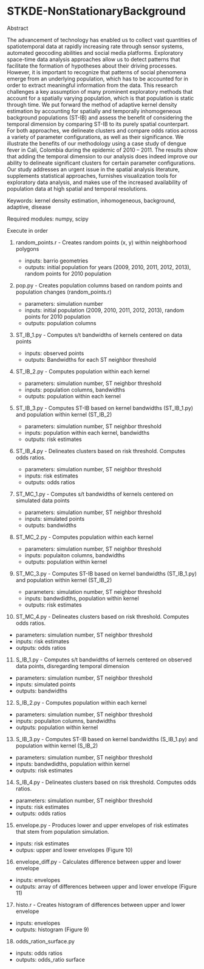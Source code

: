 # STKDE-NonStationaryBackground

Abstract

The advancement of technology has enabled us to collect vast quantities of spatiotemporal data at rapidly increasing rate through sensor systems, automated geocoding abilities and social media platforms. Exploratory space-time data analysis approaches allow us to detect patterns that facilitate the formation of hypotheses about their driving processes. However, it is important to recognize that patterns of social phenomena emerge from an underlying population, which has to be accounted for in order to extract meaningful information from the data. This research challenges a key assumption of many prominent exploratory methods that account for a spatially varying population, which is that population is static through time. We put forward the method of adaptive kernel density estimation by accounting for spatially and temporally inhomogeneous background populations (ST-IB) and assess the benefit of considering the temporal dimension by comparing ST-IB to its purely spatial counterpart. For both approaches, we delineate clusters and compare odds ratios across a variety of parameter configurations, as well as their significance. We illustrate the benefits of our methodology using a case study of dengue fever in Cali, Colombia during the epidemic of 2010 – 2011. The results show that adding the temporal dimension to our analysis does indeed improve our ability to delineate significant clusters for certain parameter configurations. Our study addresses an urgent issue in the spatial analysis literature, supplements statistical approaches, furnishes visualization tools for exploratory data analysis, and makes use of the increased availability of population data at high spatial and temporal resolutions. 

Keywords: kernel density estimation, inhomogeneous, background, adaptive, disease

Required modules: numpy, scipy

Execute in order

1. random_points.r - Creates random points (x, y) within neighborhood polygons 
   - inputs: barrio geometries 
   - outputs: initial population for years (2009, 2010, 2011, 2012, 2013), random points for 2010 population
   
2. pop.py - Creates population columns based on random points and population changes (random_points.r)
   - parameters: simulation number
   - inputs: initial population (2009, 2010, 2011, 2012, 2013), random points for 2010 population
   - outputs: population columns 


3. ST_IB_1.py - Computes s/t bandwidths of kernels centered on data points
   - inputs: observed points
   - outputs: Bandwidths for each ST neighbor threshold

4. ST_IB_2.py - Computes population within each kernel
   - parameters: simulation number, ST neighbor threshold
   - inputs: population columns, bandwidths
   - outputs: population within each kernel

5. ST_IB_3.py - Computes ST-IB based on kernel bandwidths (ST_IB_1.py) and population within kernel (ST_IB_2)
   - parameters: simulation number, ST neighbor threshold
   - inputs: population within each kernel, bandwidths
   - outputs: risk estimates

6. ST_IB_4.py - Delineates clusters based on risk threshold. Computes odds ratios.
   - parameters: simulation number, ST neighbor threshold
   - inputs: risk estimates
   - outputs: odds ratios

7. ST_MC_1.py - Computes s/t bandwidths of kernels centered on simulated data points
   - parameters: simulation number, ST neighbor threshold
   - inputs: simulated points
   - outputs: bandwidths

8. ST_MC_2.py - Computes population within each kernel
   - parameters: simulation number, ST neighbor threshold
   - inputs: populaiton columns, bandwidths
   - outputs: population within kernel

9. ST_MC_3.py - Computes ST-IB based on kernel bandwidths (ST_IB_1.py) and population within kernel (ST_IB_2)
   - parameters: simulation number, ST neighbor threshold
   - inputs: bandwdidths, population within kernel
   - outputs: risk estimates

10. ST_MC_4.py - Delineates clusters based on risk threshold. Computes odds ratios.
   - parameters: simulation number, ST neighbor threshold
   - inputs: risk estimates
   - outputs: odds ratios
    
11. S_IB_1.py - Computes s/t bandwidths of kernels centered on observed data points, disregarding temporal dimension
   - parameters: simulation number, ST neighbor threshold
   - inputs: simulated points
   - outputs: bandwidths

12. S_IB_2.py - Computes population within each kernel
   - parameters: simulation number, ST neighbor threshold
   - inputs: populaiton columns, bandwidths
   - outputs: population within kernel

13. S_IB_3.py - Computes ST-IB based on kernel bandwidths (S_IB_1.py) and population within kernel (S_IB_2)
   - parameters: simulation number, ST neighbor threshold
   - inputs: bandwdidths, population within kernel
   - outputs: risk estimates

14. S_IB_4.py - Delineates clusters based on risk threshold. Computes odds ratios.
   - parameters: simulation number, ST neighbor threshold
   - inputs: risk estimates
   - outputs: odds ratios
   
15. envelope.py - Produces lower and upper envelopes of risk estimates that stem from population simulation.
   - inputs: risk estimates
   - outpus: upper and lower envelopes (Figure 10)
 
16. envelope_diff.py - Calculates difference between upper and lower envelope
   - inputs: envelopes
   - outputs: array of differences between upper and lower envelope (Figure 11)

17. histo.r - Creates histogram of differences between upper and lower envelope
   - inputs: envelopes
   - outputs: histogram (Figure 9)

18. odds_ration_surface.py
   - inputs: odds ratios
   - outputs: odds_ratio surface 
